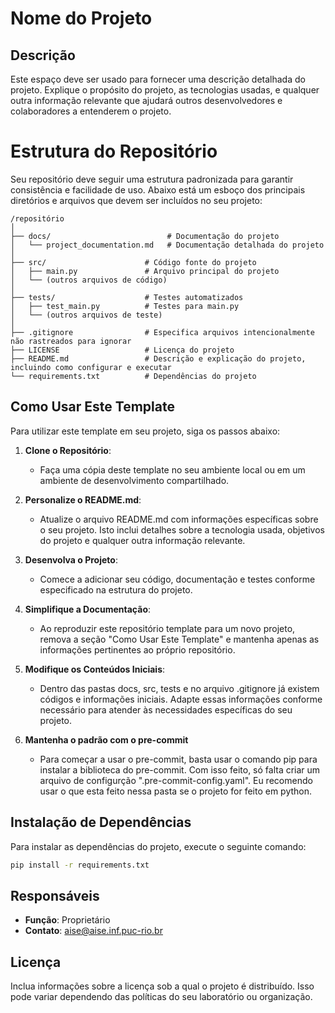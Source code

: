 # Nome do Projeto

## Descrição

Este espaço deve ser usado para fornecer uma descrição detalhada do projeto. Explique o propósito do projeto, as tecnologias usadas, e qualquer outra informação relevante que ajudará outros desenvolvedores e colaboradores a entenderem o projeto.

# Estrutura do Repositório

Seu repositório deve seguir uma estrutura padronizada para garantir consistência e facilidade de uso. Abaixo está um esboço dos principais diretórios e arquivos que devem ser incluídos no seu projeto:

```
/repositório
│
├── docs/                          # Documentação do projeto
│   └── project_documentation.md   # Documentação detalhada do projeto
│
├── src/                      # Código fonte do projeto
│   ├── main.py               # Arquivo principal do projeto
│   └── (outros arquivos de código)
│
├── tests/                    # Testes automatizados
│   ├── test_main.py          # Testes para main.py
│   └── (outros arquivos de teste)
│
├── .gitignore                # Especifica arquivos intencionalmente não rastreados para ignorar
├── LICENSE                   # Licença do projeto
├── README.md                 # Descrição e explicação do projeto, incluindo como configurar e executar
└── requirements.txt          # Dependências do projeto
```

## Como Usar Este Template

Para utilizar este template em seu projeto, siga os passos abaixo:

1. **Clone o Repositório**:
   - Faça uma cópia deste template no seu ambiente local ou em um ambiente de desenvolvimento compartilhado.

2. **Personalize o README.md**:
   - Atualize o arquivo README.md com informações específicas sobre o seu projeto. Isto inclui detalhes sobre a tecnologia usada, objetivos do projeto e qualquer outra informação relevante.

3. **Desenvolva o Projeto**:
   - Comece a adicionar seu código, documentação e testes conforme especificado na estrutura do projeto.

4. **Simplifique a Documentação**:
   - Ao reproduzir este repositório template para um novo projeto, remova a seção "Como Usar Este Template" e mantenha apenas as informações pertinentes ao próprio repositório.

5. **Modifique os Conteúdos Iniciais**:
   - Dentro das pastas docs, src, tests e no arquivo .gitignore já existem códigos e informações iniciais. Adapte essas informações conforme necessário para atender às necessidades específicas do seu projeto.

6. **Mantenha o padrão com o pre-commit**
   - Para começar a usar o pre-commit, basta usar o comando pip para instalar a biblioteca do pre-commit. Com isso feito, só falta criar um arquivo de configurção ".pre-commit-config.yaml". Eu recomendo usar o que esta feito nessa pasta se o projeto for feito em python.

## Instalação de Dependências

Para instalar as dependências do projeto, execute o seguinte comando:

```sh
pip install -r requirements.txt
```


## Responsáveis

- **Função**: Proprietário
- **Contato**: aise@aise.inf.puc-rio.br

## Licença

Inclua informações sobre a licença sob a qual o projeto é distribuído. Isso pode variar dependendo das políticas do seu laboratório ou organização.
